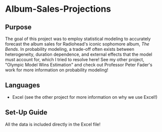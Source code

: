 # Album-Sales-Projections
## Purpose
The goal of this project was to employ statistical modeling to accurately forecast the album sales for Radiohead's iconic sophomore album, _The Bends_. In probability modeling, a trade-off often exists between heterogeneity, duration dependence, and external effects that the model must account for, which I tried to resolve here! See my other project, "Olympic Model Wins Estimation" and check out Professor Peter Fader's work for more information on probability modeling!
## Languages
- Excel (see the other project for more information on why we use Excel!)
## Set-Up Guide
All the data is included directly in the Excel file!
